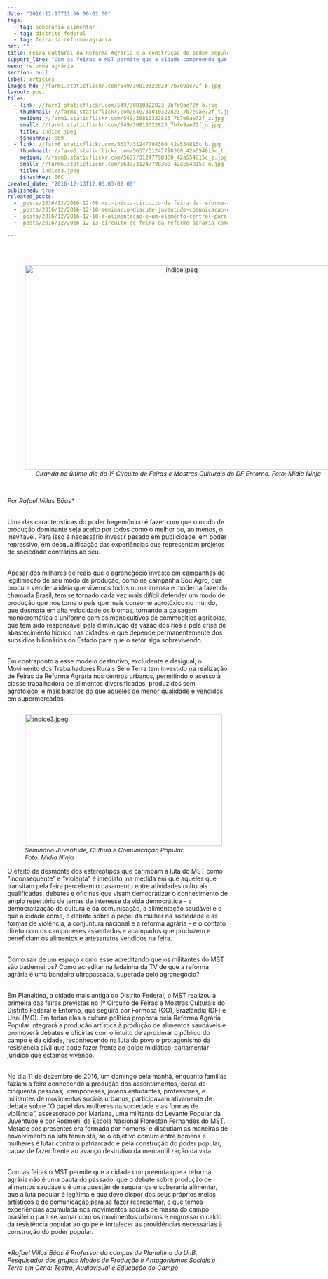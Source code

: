 ```yaml
---
date: "2016-12-13T11:56:00-02:00"
tags:
  - tag: soberania-alimentar
  - tag: distrito-federal
  - tag: feira-da-reforma-agrária
hat: ""
title: Feira Cultural da Reforma Agrária e a construção do poder popular
support_line: "Com as feiras o MST permite que a cidade compreenda que a Reforma Agrária não é uma pauta do passado, que o debate sobre produção de alimentos saudáveis é uma questão de segurança e soberania alimentar"
menu: reforma agrária
section: null
label: articles
images_hd: //farm1.staticflickr.com/549/30810322823_7b7e9ae72f_b.jpg
layout: post
files:
  - link: //farm1.staticflickr.com/549/30810322823_7b7e9ae72f_b.jpg
    thumbnail: //farm1.staticflickr.com/549/30810322823_7b7e9ae72f_t.jpg
    medium: //farm1.staticflickr.com/549/30810322823_7b7e9ae72f_z.jpg
    small: //farm1.staticflickr.com/549/30810322823_7b7e9ae72f_n.jpg
    title: índice.jpeg
    $$hashKey: 069
  - link: //farm6.staticflickr.com/5637/31247798360_42a554815c_b.jpg
    thumbnail: //farm6.staticflickr.com/5637/31247798360_42a554815c_t.jpg
    medium: //farm6.staticflickr.com/5637/31247798360_42a554815c_z.jpg
    small: //farm6.staticflickr.com/5637/31247798360_42a554815c_n.jpg
    title: índice3.jpeg
    $$hashKey: 06C
created_date: "2016-12-13T12:06:03-02:00"
published: true
releated_posts:
  - _posts/2016/12/2016-12-09-mst-inicia-circuito-de-feira-da-reforma-agraria-no-df.md
  - _posts/2016/12/2016-12-10-seminario-discute-juventude-comunicacao-e-cultura-no-atual-cenario-politico.md
  - _posts/2016/12/2016-12-10-a-alimentacao-e-um-elemento-central-para-integracao-do-campo-e-cidade-afirma-dirigente.md
  - _posts/2016/12/2016-12-13-circuito-de-feira-da-reforma-agraria-comercializa-mais-de-12-toneladas-de-alimentos-no-df.md

---
```

<p>&nbsp;</p>

<div style="text-align:center">
<figure class="image" style="display:inline-block"><img alt="índice.jpeg" height="466" src="//farm1.staticflickr.com/549/30810322823_7b7e9ae72f_b.jpg" width="700" />
<figcaption><em>Ciranda no &uacute;ltimo dia do 1&ordm; Circuito de Feiras e Mostras Culturais do DF Entorno. Foto: M&iacute;dia Ninja</em></figcaption>
</figure>
</div>

<p><br />
<em>Por Rafael Villas B&ocirc;as*</em></p>

<p><br />
Uma das caracter&iacute;sticas do poder hegem&ocirc;nico &eacute; fazer com que o modo de produ&ccedil;&atilde;o dominante seja aceito por todos como o melhor ou, ao menos, o inevit&aacute;vel. Para isso &eacute; necess&aacute;rio investir pesado em publicidade, em poder repressivo, em desqualifica&ccedil;&atilde;o das experi&ecirc;ncias que representam projetos de sociedade contr&aacute;rios ao seu.</p>

<p><br />
Apesar dos milhares de reais que o agroneg&oacute;cio investe em campanhas de legitima&ccedil;&atilde;o de seu modo de produ&ccedil;&atilde;o, como na campanha Sou Agro, que procura vender a ideia que vivemos todos numa imensa e moderna fazenda chamada Brasil, tem se tornado cada vez mais dif&iacute;cil defender um modo de produ&ccedil;&atilde;o que nos torna o pa&iacute;s que mais consome agrot&oacute;xico no mundo, que desmata em alta velocidade os biomas, tornando a paisagem monocrom&aacute;tica e uniforme com os monocultivos de commodities agr&iacute;colas, que tem sido respons&aacute;vel pela diminui&ccedil;&atilde;o da vaz&atilde;o dos rios e pela crise de abastecimento h&iacute;drico nas cidades, e que depende permanentemente dos subs&iacute;dios bilion&aacute;rios do Estado para que o setor siga sobrevivendo.</p>

<p><br />
Em contraponto a esse modelo destrutivo, excludente e desigual, o Movimento dos Trabalhadores Rurais Sem Terra tem investido na realiza&ccedil;&atilde;o de Feiras da Reforma Agr&aacute;ria nos centros urbanos, permitindo o acesso &agrave; classe trabalhadora de alimentos diversificados, produzidos sem agrot&oacute;xico, e mais baratos do que aqueles de menor qualidade e vendidos em supermercados.</p>

<figure class="image" style="float:left"><img alt="índice3.jpeg" height="300" src="//farm6.staticflickr.com/5637/31247798360_42a554815c_b.jpg" width="450" />
<figcaption><em>Semin&aacute;rio Juventude, Cultura e Comunica&ccedil;&atilde;o Popular.<br />
Foto: M&iacute;dia Ninja</em></figcaption>
</figure>

<p><br />
O efeito de desmonte dos estere&oacute;tipos que carimbam a luta do MST como &ldquo;inconsequente&rdquo; e &ldquo;violenta&rdquo; &eacute; imediato, na medida em que aqueles que transitam pela feira percebem o casamento entre atividades culturais qualificadas, debates e oficinas que visam democratizar o conhecimento de amplo repert&oacute;rio de temas de interesse da vida democr&aacute;tica &ndash; a democratiza&ccedil;&atilde;o da cultura e da comunica&ccedil;&atilde;o, a alimenta&ccedil;&atilde;o saud&aacute;vel e o que a cidade come, o debate sobre o papel da mulher na sociedade e as formas de viol&ecirc;ncia, a conjuntura nacional e a reforma agr&aacute;ria &ndash; e o contato direto com os camponeses assentados e acampados que produzem e beneficiam os alimentos e artesanatos vendidos na feira.</p>

<p><br />
Como sair de um espa&ccedil;o como esse acreditando que os militantes do MST s&atilde;o baderneiros? Como acreditar na ladainha da TV de que a reforma agr&aacute;ria &eacute; uma bandeira ultrapassada, superada pelo agroneg&oacute;cio?</p>

<p><br />
Em Planaltina, a cidade mais antiga do Distrito Federal, o MST realizou a primeira das feiras previstas no 1&ordm; Circuito de Feiras e Mostras Culturais do Distrito Federal e Entorno, que seguir&aacute; por Formosa (GO), Brazl&acirc;ndia (DF) e Una&iacute; (MG). Em todas elas a cultura pol&iacute;tica proposta pela Reforma Agr&aacute;ria Popular integrar&aacute; a produ&ccedil;&atilde;o art&iacute;stica &agrave; produ&ccedil;&atilde;o de alimentos saud&aacute;veis e promover&aacute; debates e oficinas com o intuito de aproximar o p&uacute;blico do campo e da cidade, reconhecendo na luta do povo o protagonismo da resist&ecirc;ncia civil que pode fazer frente ao golpe midi&aacute;tico-parlamentar-jur&iacute;dico que estamos vivendo.</p>

<p><br />
No dia 11 de dezembro de 2016, um domingo pela manh&atilde;, enquanto fam&iacute;lias faziam a feira conhecendo a produ&ccedil;&atilde;o dos assentamentos, cerca de cinquenta pessoas,&nbsp; camponeses, jovens estudantes, professores, e militantes de movimentos sociais urbanos, participavam ativamente de debate sobre &ldquo;O papel das mulheres na sociedade e as formas de viol&ecirc;ncia&rdquo;, assessorado por Mariana, uma militante do Levante Popular da Juventude e por Rosmeri, da Escola Nacional Florestan Fernandes do MST. Metade dos presentes era formada por homens, e discutiam as maneiras de envolvimento na luta feminista, se o objetivo comum entre homens e mulheres &eacute; lutar contra o patriarcado e pela constru&ccedil;&atilde;o do poder popular, capaz de fazer frente ao avan&ccedil;o destrutivo da mercantiliza&ccedil;&atilde;o da vida.</p>

<p><br />
Com as feiras o MST permite que a cidade compreenda que a reforma agr&aacute;ria n&atilde;o &eacute; uma pauta do passado, que o debate sobre produ&ccedil;&atilde;o de alimentos saud&aacute;veis &eacute; uma quest&atilde;o de seguran&ccedil;a e soberania alimentar, que a luta popular &eacute; leg&iacute;tima e que deve dispor dos seus pr&oacute;prios meios art&iacute;sticos e de comunica&ccedil;&atilde;o para se fazer representar, e que temos experi&ecirc;ncias acumulada nos movimentos sociais de massa do campo brasileiro para se somar com os movimentos urbanos e engrossar o caldo da resist&ecirc;ncia popular ao golpe e fortalecer as provid&ecirc;ncias necess&aacute;rias &agrave; constru&ccedil;&atilde;o do poder popular.</p>

<p><br />
<em>*Rafael Villas B&ocirc;as &eacute; Professor do campus de Planaltina da UnB, Pesquisador dos grupos Modos de Produ&ccedil;&atilde;o e Antagonismos Sociais e Terra em Cena: Teatro, Audiovisual e Educa&ccedil;&atilde;o do Campo</em></p>
